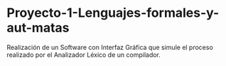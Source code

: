 # Proyecto-1-Lenguajes-formales-y-aut-matas
Realización de un Software con Interfaz Gráfica que simule el proceso realizado por el Analizador Léxico de un compilador. 
